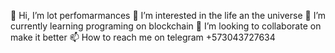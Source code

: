 👋 Hi, I’m lot perfomarmances
👀 I’m interested in the life an the universe
🌱 I’m currently learning programing on blockchain
💞️ I’m looking to collaborate on make it better
📫 How to reach me on telegram +573043727634

<!---
Ejedigitalmanager/Ejedigitalmanager is a ✨ special ✨ repository because its `README.md` (this file) appears on your GitHub profile.
You can click the Preview link to take a look at your changes.
--->

